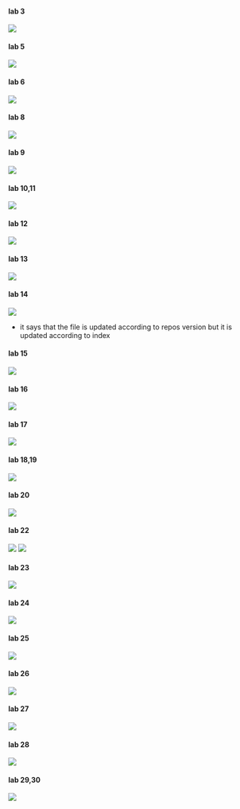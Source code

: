 #### lab 3
![](images/lab3.png)
#### lab 5
![](images/lab5.png)
#### lab 6
![](images/lab6.png)
#### lab 8
![](images/lab8.png)
#### lab 9
![](images/lab9.png)
#### lab 10,11
![](images/lab1011.png)
#### lab 12
![](images/lab12.png)
#### lab 13
![](images/lab13.png)
#### lab 14
![](images/lab14.png)
- it says that the file is updated according to repos version but it is updated according to index
#### lab 15
![](images/lab15.png)
#### lab 16
![](images/lab16.png)
#### lab 17
![](images/lab17.png)
#### lab 18,19
![](images/lab1819.png)
#### lab 20
![](images/lab20.png)
#### lab 22
![](images/lab22.png)
![](images/lab221.png)
#### lab 23
![](images/lab23.png)
#### lab 24
![](images/lab24.png)
#### lab 25
![](images/lab25.png)
#### lab 26
![](images/lab26.png)
#### lab 27
![](images/lab27.png)
#### lab 28
![](images/lab28.png)
#### lab 29,30
![](images/lab2930.png)




